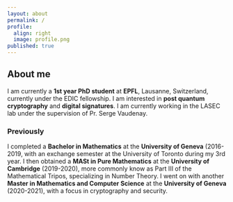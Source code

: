 ```yaml
---
layout: about
permalink: /
profile:
  align: right
  image: profile.png
published: true
---
```


## About me 
I am currently a **1st year PhD student** at **EPFL**, Lausanne, Switzerland, currently under the EDIC fellowship. 
I am interested in **post quantum cryptography** and **digital signatures**. 
I am currently working in the LASEC lab under the supervision of Pr. Serge Vaudenay. 

### Previously

I completed a **Bachelor in Mathematics** at the **University of Geneva** (2016-2019, with an exchange semester at the University of Toronto during my 3rd year.
I then obtained a **MASt in Pure Mathematics** at the **University of Cambridge** (2019-2020), more commonly know as Part III of the Mathematical Tripos, specializing in Number Theory. 
I went on with another **Master in Mathematics and Computer Science** at the **University of Geneva** (2020-2021), with a focus in cryptography and security.
